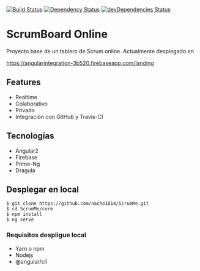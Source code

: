 [![Build Status](https://travis-ci.org/nacho1014/ScrumMe.svg?branch=master)](https://travis-ci.org/nacho1014/ScrumMe)
[![Dependency Status](https://david-dm.org/nacho1014/scrumme.svg)](https://david-dm.org/)
[![devDependencies Status](https://david-dm.org/nacho1014/scrumme/dev-status.svg)](https://david-dm.org/angular/angular-cli?type=dev)
# ScrumBoard Online


Proyecto base de un tablero de Scrum online.
Actualmente desplegado en 

https://angularintegration-3b520.firebaseapp.com/landing

## Features

* Realtime
* Colaborativo
* Privado
* Integración con GitHub y Travis-CI

## Tecnologías

* Angular2
* Firebase
* Prime-Ng
* Dragula

## Desplegar en local

    $ git clone https://github.com/nacho1014/ScrumMe.git
    $ cd ScrumMe/core
    $ npm install 
    $ ng serve
    

### Requisitos despligue local
* Yarn o npm 
* Nodejs
* @angular/cli

